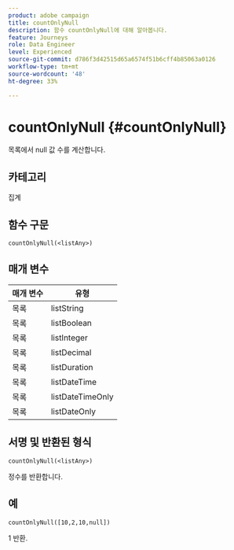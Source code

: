 ```yaml
---
product: adobe campaign
title: countOnlyNull
description: 함수 countOnlyNull에 대해 알아봅니다.
feature: Journeys
role: Data Engineer
level: Experienced
source-git-commit: d786f3d42515d65a6574f51b6cff4b85063a0126
workflow-type: tm+mt
source-wordcount: '48'
ht-degree: 33%

---
```


# countOnlyNull {#countOnlyNull}

목록에서 null 값 수를 계산합니다.

## 카테고리

집계

## 함수 구문

`countOnlyNull(<listAny>)`

## 매개 변수

| 매개 변수 | 유형 |
|-----------|------------------|
| 목록 | listString |
| 목록 | listBoolean |
| 목록 | listInteger |
| 목록 | listDecimal |
| 목록 | listDuration |
| 목록 | listDateTime |
| 목록 | listDateTimeOnly |
| 목록 | listDateOnly |

## 서명 및 반환된 형식

`countOnlyNull(<listAny>)`

정수를 반환합니다.

## 예

`countOnlyNull([10,2,10,null])`

1 반환.
